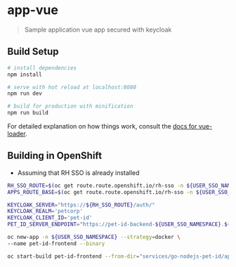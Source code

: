 # app-vue

> Sample application vue app secured with keycloak

## Build Setup

``` bash
# install dependencies
npm install

# serve with hot reload at localhost:8080
npm run dev

# build for production with minification
npm run build
```

For detailed explanation on how things work, consult the [docs for vue-loader](http://vuejs.github.io/vue-loader).

## Building in OpenShift

- Assuming that RH SSO is already installed

```bash
RH_SSO_ROUTE=$(oc get route.route.openshift.io/rh-sso -n ${USER_SSO_NAMESPACE} -o jsonpath='{.status.ingress[0].host}')
APPS_ROUTE_BASE=$(oc get route.route.openshift.io/rh-sso -n ${USER_SSO_NAMESPACE} -o jsonpath='{.status.ingress[0].routerCanonicalHostname}')

KEYCLOAK_SERVER="https://${RH_SSO_ROUTE}/auth/"
KEYCLOAK_REALM='petcorp'
KEYCLOAK_CLIENT_ID='pet-id'
PET_ID_SERVER_ENDPOINT="https://pet-id-backend-${USER_SSO_NAMESPACE}.${APPS_ROUTE_BASE}/app"

oc new-app -n ${USER_SSO_NAMESPACE} --strategy=docker \
--name pet-id-frontend --binary

oc start-build pet-id-frontend --from-dir="services/go-nodejs-pet-id/app-vue/"
```